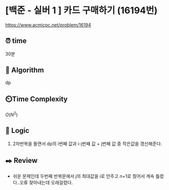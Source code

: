 # [백준 - 실버 1 ] 카드 구매하기 (16194번)

https://www.acmicpc.net/problem/16194

## ⏰ **time**

30분

## :pushpin: **Algorithm**

dp

## ⏲️**Time Complexity**

$O(N^2)$

## :round_pushpin: **Logic**

1. 2차반복을 돌면서 dp의 i번째 값과 i-j번째 값 + j번째 값 중 작은값을 갱신해준다.

## :black_nib: **Review**

- 쉬운 문제인데 두번째 반복문에서 j의 최대값을 i로 안주고 n+1로 줬어서 계속 틀렸다..오류 찾아내는데 오래걸렸다.
